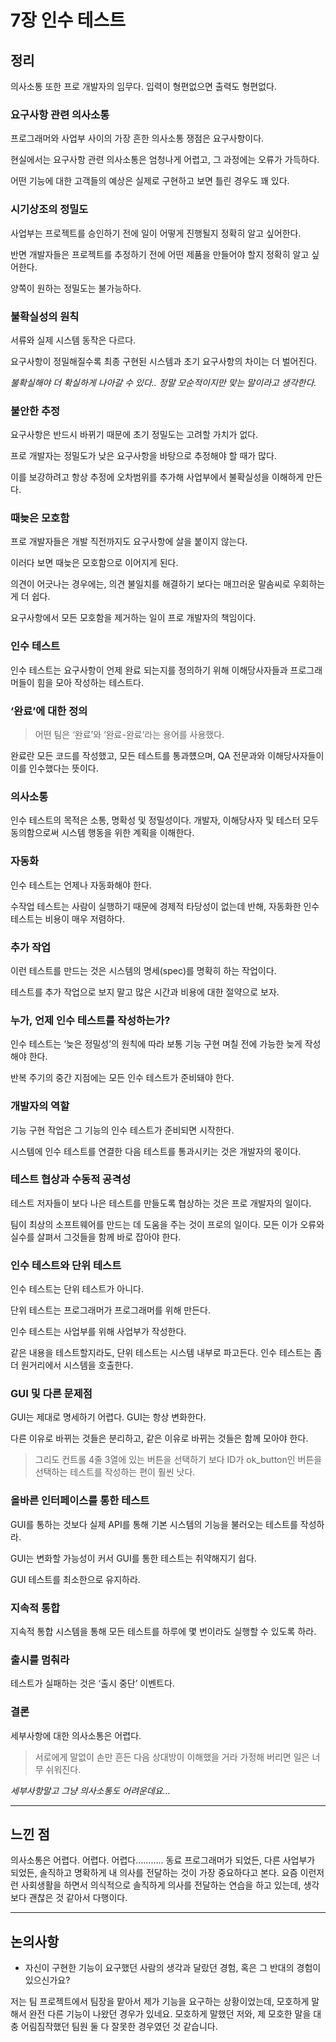 # 7장 인수 테스트

## 정리

의사소통 또한 프로 개발자의 임무다. 입력이 형편없으면 출력도 형편없다.

### 요구사항 관련 의사소통

프로그래머와 사업부 사이의 가장 흔한 의사소통 쟁점은 요구사항이다.

현실에서는 요구사항 관련 의사소통은 엄청나게 어렵고, 그 과정에는 오류가 가득하다.

어떤 기능에 대한 고객들의 예상은 실제로 구현하고 보면 틀린 경우도 꽤 있다.

### 시기상조의 정밀도

사업부는 프로젝트를 승인하기 전에 일이 어떻게 진행될지 정확히 알고 싶어한다.

반면 개발자들은 프로젝트를 추정하기 전에 어떤 제품을 만들어야 할지 정확히 알고 싶어한다.

양쪽이 원하는 정밀도는 불가능하다.

### 불확실성의 원칙

서류와 실제 시스템 동작은 다르다.

요구사항이 정밀해질수록 최종 구현된 시스템과 초기 요구사항의 차이는 더 벌어진다.

*불확실해야 더 확실하게 나아갈 수 있다.. 정말 모순적이지만 맞는 말이라고 생각한다.*

### 불안한 추정

요구사항은 반드시 바뀌기 때문에 초기 정밀도는 고려할 가치가 없다.

프로 개발자는 정밀도가 낮은 요구사항을 바탕으로 추정해야 할 때가 많다.

이를 보강하려고 항상 추정에 오차범위를 추가해 사업부에서 불확실성을 이해하게 만든다.

### 때늦은 모호함

프로 개발자들은 개발 직전까지도 요구사항에 살을 붙이지 않는다.

이러다 보면 때늦은 모호함으로 이어지게 된다.

의견이 어긋나는 경우에는, 의견 불일치를 해결하기 보다는 매끄러운 말솜씨로 우회하는 게 더 쉽다.

요구사항에서 모든 모호함을 제거하는 일이 프로 개발자의 책임이다.

### 인수 테스트

인수 테스트는 요구사항이 언제 완료 되는지를 정의하기 위해 이해당사자들과 프로그래머들이 힘을 모아 작성하는 테스트다.

### ‘완료’에 대한 정의

> 어떤 팀은 ‘완료’와 ‘완료-완료’라는 용어를 사용했다.

완료란 모든 코드를 작성했고, 모든 테스트를 통과헀으며, QA 전문과와 이해당사자들이 이를 인수했다는 뜻이다.

### 의사소통

인수 테스트의 목적은 소통, 명확성 및 정밀성이다. 개발자, 이해당사자 및 테스터 모두 동의함으로써 시스템 행동을 위한 계획을 이해한다.

### 자동화

인수 테스트는 언제나 자동화해야 한다.

수작업 테스트는 사람이 실행하기 때문에 경제적 타당성이 없는데 반해, 자동화한 인수 테스트는 비용이 매우 저렴하다.

### 추가 작업

이런 테스트를 만드는 것은 시스템의 명세(spec)를 명확히 하는 작업이다.

테스트를 추가 작업으로 보지 말고 많은 시간과 비용에 대한 절약으로 보자.

### 누가, 언제 인수 테스트를 작성하는가?

인수 테스트는 ‘늦은 정밀성’의 원칙에 따라 보통 기능 구현 며칠 전에 가능한 늦게 작성해야 한다.

반복 주기의 중간 지점에는 모든 인수 테스트가 준비돼야 한다.

### 개발자의 역할

기능 구현 작업은 그 기능의 인수 테스트가 준비되면 시작한다.

시스템에 인수 테스트를 연결한 다음 테스트를 통과시키는 것은 개발자의 몫이다.

### 테스트 협상과 수동적 공격성

테스트 저자들이 보다 나은 테스트를 만들도록 협상하는 것은 프로 개발자의 일이다.

팀이 최상의 소프트웨어를 만드는 데 도움을 주는 것이 프로의 일이다. 모든 이가 오류와 실수를 살펴서 그것들을 함께 바로 잡아야 한다.

### 인수 테스트와 단위 테스트

인수 테스트는 단위 테스트가 아니다.

단위 테스트는 프로그래머가 프로그래머를 위해 만든다.

인수 테스트는 사업부를 위해 사업부가 작성한다.

같은 내용을 테스트할지라도, 단위 테스트는 시스템 내부로 파고든다. 인수 테스트는 좀 더 원거리에서 시스템을 호출한다.

### GUI 및 다른 문제점

GUI는 제대로 명세하기 어렵다. GUI는 항상 변화한다.

다른 이유로 바뀌는 것들은 분리하고, 같은 이유로 바뀌는 것들은 함께 모아야 한다.

> 그리도 컨트롤 4줄 3열에 있는 버튼을 선택하기 보다 ID가 ok_button인 버튼을 선택하는 테스트를 작성하는 편이 훨씬 낫다.

### 올바른 인터페이스를 통한 테스트

GUI를 통하는 것보다 실제 API를 통해 기본 시스템의 기능을 불러오는 테스트를 작성하라.

GUI는 변화할 가능성이 커서 GUI를 통한 테스트는 취약해지기 쉽다.

GUI 테스트를 최소한으로 유지하라.

### 지속적 통합

지속적 통합 시스템을 통해 모든 테스트를 하루에 몇 번이라도 실행할 수 있도록 하라.

### 출시를 멈춰라

테스트가 실패하는 것은 ‘출시 중단’ 이벤트다.

### 결론

세부사항에 대한 의사소통은 어렵다.

> 서로에게 말없이 손만 흔든 다음 상대방이 이해했을 거라 가정해 버리면 일은 너무 쉬워진다.

*세부사항말고 그냥 의사소통도 어려운데요…*

---

## 느낀 점

의사소통은 어렵다. 어렵다. 어렵다……….. 동료 프로그래머가 되었든, 다른 사업부가 되었든, 솔직하고 명확하게 내 의사를 전달하는 것이 가장 중요하다고 본다. 요즘 이런저런 사회생활을 하면서 의식적으로 솔직하게 의사를 전달하는 연습을 하고 있는데, 생각보다 괜찮은 것 같아서 다행이다.

---

## 논의사항

- 자신이 구현한 기능이 요구했던 사람의 생각과 달랐던 경험, 혹은 그 반대의 경험이 있으신가요?

저는 팀 프로젝트에서 팀장을 맡아서 제가 기능을 요구하는 상황이었는데, 모호하게 말해서 완전 다른 기능이 나왔던 경우가 있네요. 모호하게 말했던 저와, 제 모호한 말을 대충 어림짐작했던 팀원 둘 다 잘못한 경우였던 것 같습니다.